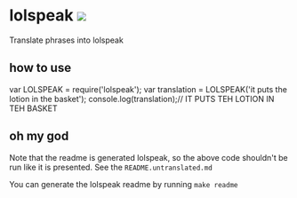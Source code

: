 # lolspeak [![](https://travis-ci.org/matthewhadley/lolspeak.svg)](https://travis-ci.org/matthewhadley/lolspeak)

Translate phrases into lolspeak

## how to use

var LOLSPEAK = require('lolspeak');
var translation = LOLSPEAK('it puts the lotion in the basket');
console.log(translation);// IT PUTS TEH LOTION IN TEH BASKET

## oh my god

Note that the readme is generated lolspeak, so the above code
shouldn't be run like it is presented. See the `README.untranslated.md`

You can generate the lolspeak readme by running `make readme`
